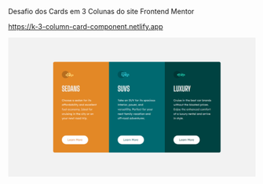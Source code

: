 Desafio dos Cards em 3 Colunas do site Frontend Mentor

https://k-3-column-card-component.netlify.app

![Preview do desafio](preview.png)
